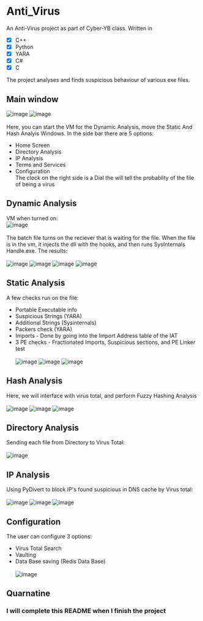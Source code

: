 # Anti_Virus
An Anti-Virus project as part of Cyber-YB class.
Written in
- [x] C++
- [x] Python
- [x] YARA
- [x] C#
- [x] C

The project analyses and finds suspicious behaviour of various exe files.
## Main window
![image](https://github.com/eladyesh/Anti_Virus/assets/102996033/9465a011-5008-4344-bb99-63d5f83f4bab) 
![image](https://github.com/eladyesh/Anti_Virus/assets/102996033/242b11aa-9eeb-48a1-9609-86e5f62d08b6)<br><br>
Here, you can start the VM for the Dynamic Analysis, move the Static And Hash Analyis Windows.
In the side bar there are 5 options:
- Home Screen
- Directory Analysis
- IP Analysis
- Terms and Services
- Configuration <br>
The clock on the right side is a Dial the will tell the probablity of the file of being a virus <br>
## Dynamic Analysis
VM when turned on:<br>
![image](https://github.com/eladyesh/Anti_Virus/assets/102996033/0d255f54-c437-4003-b998-621e2ec2d1fa)<br><br>
The batch file turns on the reciever that is waiting for the file. When the file is in the vm,
it injects the dll with the hooks, and then runs SysInternals Handle.exe. The results:<br><br>
![image](https://github.com/eladyesh/Anti_Virus/assets/102996033/4a103416-b640-4e2a-8889-79f21c8c5968)
![image](https://github.com/eladyesh/Anti_Virus/assets/102996033/e49833d2-8622-49e7-a33d-8b87655413c6)
![image](https://github.com/eladyesh/Anti_Virus/assets/102996033/661b639b-3c60-4d77-a66e-789850ec92fa)
![image](https://github.com/eladyesh/Anti_Virus/assets/102996033/610445de-854a-4e6a-b961-0bef2a971dbd)

## Static Analysis
A few checks run on the file:
- Portable Executable info
- Suspicious Strings (YARA)
- Additional Strings (Sysinternals)
- Packers check (YARA)
- Imports - Done by going into the Import Address table of the IAT
- 3 PE checks - Fractionated Imports, Suspicious sections, and PE Linker test <br><br>
![image](https://github.com/eladyesh/Anti_Virus/assets/102996033/e96256fb-438e-46f0-8bcb-30b533cc7436)
![image](https://github.com/eladyesh/Anti_Virus/assets/102996033/3c23fd2b-12d3-48d6-8b59-0316509bb1f5)
![image](https://github.com/eladyesh/Anti_Virus/assets/102996033/dd01cea0-a50b-48a3-a385-47e0f19f099c)



## Hash Analysis
Here, we will interface with virus total, and perform Fuzzy Hashing Analysis <br><br>
![image](https://github.com/eladyesh/Anti_Virus/assets/102996033/a3bc969d-7525-4ef9-88d5-1ccb8ea0fa2e)
![image](https://github.com/eladyesh/Anti_Virus/assets/102996033/dc792c27-8240-46f0-8ae8-f961ac11d2c7)
![image](https://github.com/eladyesh/Anti_Virus/assets/102996033/ce9ec992-412f-4c33-959b-ea4f9a664da3)

## Directory Analysis
Sending each file from Directory to Virus Total: <br><br>
![image](https://github.com/eladyesh/Anti_Virus/assets/102996033/9a2f3b65-2621-41e7-9fa4-333f8ed042e3)
## IP Analysis
Using PyDivert to block IP's found suspicious in DNS cache by Virus total: <br><br>
![image](https://github.com/eladyesh/Anti_Virus/assets/102996033/64f31cb2-3a4c-4998-bcc1-8545ea1829f4)
![image](https://github.com/eladyesh/Anti_Virus/assets/102996033/64855ec5-17a1-4203-a0c0-2fa83bdb48a4)
![image](https://github.com/eladyesh/Anti_Virus/assets/102996033/9478b742-1254-4c0b-901e-2d2b10d3848d)
## Configuration
The user can configure 3 options:
- Virus Total Search
- Vaulting
- Data Base saving (Redis Data Base) <br><br>
![image](https://github.com/eladyesh/Anti_Virus/assets/102996033/70c26a11-47ee-442f-96ee-c3a1239ad589)
## Quarnatine
### I will complete this README when I finish the project
